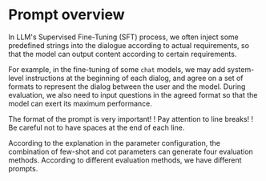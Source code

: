 # Prompt overview

In LLM's Supervised Fine-Tuning (SFT) process, we often inject some predefined strings into the dialogue according to actual requirements, so that the model can output content according to certain requirements.

For example, in the fine-tuning of some `chat` models, we may add system-level instructions at the beginning of each dialog, and agree on a set of formats to represent the dialog between the user and the model. During evaluation, we also need to input questions in the agreed format so that the model can exert its maximum performance.

The format of the prompt is very important! ! Pay attention to line breaks! ! Be careful not to have spaces at the end of each line.

According to the explanation in the parameter configuration, the combination of few-shot and cot parameters can generate four evaluation methods. According to different evaluation methods, we have different prompts.
